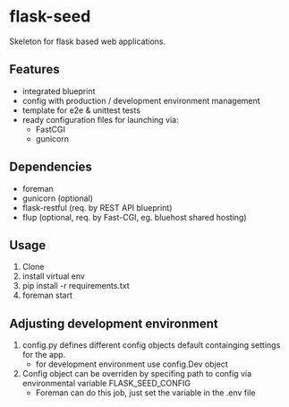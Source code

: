 # flask-seed

Skeleton for flask based web applications.

## Features
* integrated blueprint
* config with production / development environment management
* template for e2e & unittest tests
* ready configuration files for launching via:
    - FastCGI
    - gunicorn

## Dependencies
* foreman
* gunicorn (optional)
* flask-restful (req. by REST API blueprint)
* flup (optional, req. by Fast-CGI, eg. bluehost shared hosting)

## Usage

1. Clone
2. install virtual env
3. pip install -r requirements.txt
4. foreman start

## Adjusting development environment

1. config.py defines different config objects default containging settings for the app.
    - for development environment use config.Dev object
2. Config object can be overriden by specifing path to config via environmental variable FLASK_SEED_CONFIG
    - Foreman can do this job, just set the variable in the .env file